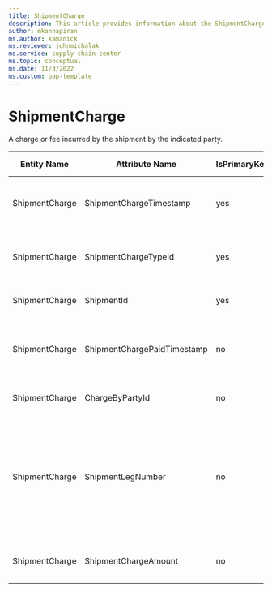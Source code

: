 ```yaml
---
title: ShipmentCharge
description: This article provides information about the ShipmentCharge entity.
author: mkannapiran
ms.author: kamanick
ms.reviewer: johnmichalak
ms.service: supply-chain-center
ms.topic: conceptual
ms.date: 11/3/2022
ms.custom: bap-template
---
```


# ShipmentCharge

A charge or fee incurred by the shipment by the indicated party.

| **Entity Name** | **Attribute Name** | **IsPrimaryKey** | **Data Type** | **Data Length** | **Description** |
| --- | --- | --- | --- | --- | --- |
| ShipmentCharge | ShipmentChargeTimestamp | yes | timestamp | 14 | The timestamp of the shipment charge. |
| ShipmentCharge | ShipmentChargeTypeId | yes | string | 36 | The unique identifier of a shipment charge type. |
| ShipmentCharge | ShipmentId | yes | string | 36 | The unique identifier of a Shipment. |
| ShipmentCharge | ShipmentChargePaidTimestamp | no | timestamp | 14 | The timestamp that the shipment charge was paid. |
| ShipmentCharge | ChargeByPartyId | no | string | 36 | The unique identifier of a Party. |
| ShipmentCharge | ShipmentLegNumber | no | integer | 9 | The unique identifier of the Shipment Leg Number, which equals the shipment leg 'sequence number'. |
| ShipmentCharge | ShipmentChargeAmount | no | decimal | 9 | The amount of the shipment charge. |
